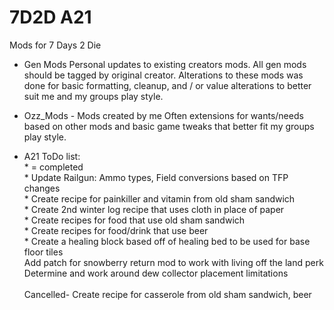 # 7D2D A21
Mods for 7 Days 2 Die

- Gen Mods
Personal updates to existing creators mods. 
All gen mods should be tagged by original creator. Alterations to these mods was done for basic formatting, cleanup, and / or value alterations to better suit me and my groups play style.

- Ozz_Mods - Mods created by me
Often extensions for wants/needs based on other mods and basic game tweaks that better fit my groups play style.

- A21 ToDo list:<br />
\* = completed<br />
	\* Update Railgun: Ammo types, Field conversions based on TFP changes
	<br />\* Create recipe for painkiller and vitamin from old sham sandwich
	<br />\* Create 2nd winter log recipe that uses cloth in place of paper
	<br />\* Create recipes for food that use old sham sandwich 
	<br />\* Create recipes for food/drink that use beer
	<br />\* Create a healing block based off of healing bed to be used for base floor tiles
	<br />Add patch for snowberry return mod to work with living off the land perk
	<br />Determine and work around dew collector placement limitations
	<br />
	<br />Cancelled- Create recipe for casserole from old sham sandwich, beer
